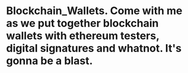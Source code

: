 # Blockchain_Wallets. Come with me as we put together blockchain wallets with ethereum testers, digital signatures and whatnot. It's gonna be a blast.
